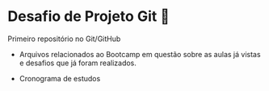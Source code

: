 # Desafio de Projeto Git :calendar:

Primeiro repositório no Git/GitHub

- Arquivos relacionados ao Bootcamp em questão sobre as aulas já vistas e desafios que já foram realizados.

- Cronograma de estudos

